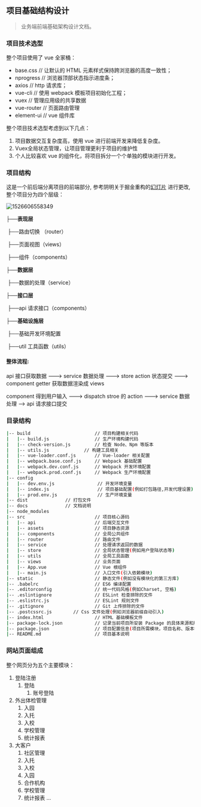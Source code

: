 ## 项目基础结构设计

> 业务端前端基础架构设计文档。


### 项目技术选型

整个项目使用了 vue 全家桶：

* base.css   // 让默认的 HTML 元素样式保持跨浏览器的高度一致性；
* nprogress  // 浏览器顶部状态指示进度条；
* axios  // http 请求库；
* vue-cli  // 使用 webpack 模板项目初始化工程；
* vuex  // 管理应用级的共享数据
* vue-router   // 页面路由管理
* element-ui  // vue 组件库

整个项目技术选型考虑到以下几点：

1. 项目数据交互复杂度高，使用 vue 进行前端开发来降低复杂度。
2. Vuex全局状态管理，让项目管理更利于项目的维护性
3. 个人比较喜欢 vue 的组件化，将项目拆分一个个单独的模块进行开发。

### 项目结构

这是一个前后端分离项目的前端部分, 参考阴明关于掘金重构的[幻灯片](http://slides.com/kalasoo/vueconf-juejin-refactor#/) 进行更改, 整个项目分为四个层级：

![1526606558349](./images/1526606558349.png)

├──**表现层**

​	├──路由切换 （router）

​	├──页面视图（views）

​	├──组件（components）

├──**数据层**

​	├──数据的处理（service）

├──**接口层**

​	├──api 请求接口（components）

**├──基础设施层**

​	├──基础开发环境配置

​	├──util 工具函数（utils）

#### 整体流程:

api 接口获取数据 ---> service 数据处理 ---> store action 状态提交 ---> component getter 获取数据渲染成 views

component 得到用户输入 ---> dispatch stroe 的 action ---> service 数据处理 --> api 请求接口提交

### 目录结构

```bash
|-- build                        // 项目构建相关代码
|   |-- build.js                 // 生产环境构建代码
|   |-- check-version.js         // 检查 Node、Npm 等版本
|	|-- utils.js             // 构建工具相关
|   |-- vue-loader.conf.js       // Vue-loader 相关配置
|   |-- webpack.base.conf.js     // Webpack 基础配置
|   |-- webpack.dev.conf.js      // Webpack 开发环境配置
|   |-- webpack.prod.conf.js     // Webpack 生产环境配置
|-- config
|   |-- dev.env.js                // 开发环境变量
|   |-- index.js                  // 项目基础配置(例如打包路径,开发代理设置)
|   |-- prod.env.js               // 生产环境变量
|-- dist			  // 打包文件
|-- docs			  // 文档说明
|-- node_modules
|-- src                          // 项目核心源码
|   |-- api                      // 后端交互文件
|   |-- assets                   // 项目静态资源
|   |-- components               // 全局公共组件
|   |-- router                   // 路由文件
|   |-- service                  // 处理请求返回的数据
|   |-- store                    // 全局状态管理(例如用户登陆状态等)
|   |-- utils                    // 全局工具函数
|   |-- views                    // 业务页面
|   |-- App.vue                  // Vue 根组件
|   |-- main.js                  // 入口文件(引入依赖模块)
|-- static                       // 静态文件(例如没有模块化的第三方库)
|-- .babelrc                     // ES6 编译配置
|-- .editorconfig                // 统一代码风格(例如Charset, 空格)
|-- .eslintignore                // ESLint 检查排除的文件
|-- .eslistrc.js                 // ESLint 规则文件
|-- .gitignore                   // Git 上传排除的文件
|-- .postcssrc.js		 // Css 文件处理(例如浏览器前缀自动引入)
|-- index.html                   // HTML 基础模板文件
|-- package-lock.json            // 记录当前项目所安装 Package 的具体来源和版本号
|-- package.json                 // 项目配置信息(项目所需模块，项目名称、版本等)
|-- README.md                    // 项目基本说明
```

### 网站页面组成

整个网页分为五个主要模块：

1. 登陆注册
   1. 登陆
      1. 账号登陆
2. 外出体检管理
   1. 入园
   2. 入托
   3. 入校
   4. 学校管理
   5. 统计报表
3. 大客户
   1. 社区管理
   2. 入托
   3. 入校
   4. 入园
   5. 合作机构
   6. 学校管理
   7. 统计报表
...
